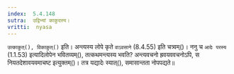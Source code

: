 ```yaml
---
index:  5.4.148
sutra:  उद्विभ्यां काकुदस्य।
vritti:  nyasa
---
```


`उत्काकुत्(), विकाकुत्()` इति। अन्त्यस्य लोपे कृते `वाऽवसाने` (8.4.55) इति चत्र्वम्()। ननु च `आदेः परस्य` (1.1.53) इत्यादिलोपेन भवितव्यम्(), तत्कथमन्त्यस्य भवति? अन्त्यवचनो ह्रवयववचनोऽपि, स नियतदेशावयवमाचष्ट इत्युक्तम्()। तत्र यद्यादेः स्यात्(), समासान्तता नोपपद्यते॥
